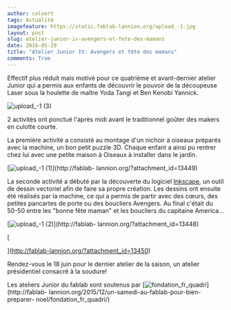 ```yaml
---
author: colvert
tags: Actualité
imagefeature: https://static.fablab-lannion.org/upload_-1.jpg
layout: post
slug: atelier-junior-iv-avengers-et-fete-des-mamans
date: 2016-05-29
title: "Atelier Junior IV: Avengers et fête des mamans"
comments: True
---
```

Effectif plus réduit mais motivé pour ce quatrième et avant-dernier atelier
Junior qui a permis aux enfants de découvrir le pouvoir de la découpeuse Laser
sous la houlette de maître Yoda Tangi et Ben Kenobi Yannick.

![upload_-1 \(3\)](https://static.fablab-lannion.org/upload_-1-3.jpg)

2 activités ont ponctué l'après midi avant le traditionnel goûter des makers
en culotte courte.

La première activité a consisté au montage d'un nichoir à oiseaux préparés
avec la machine, un bon petit puzzle 3D. Chaque enfant a ainsi pu rentrer chez
lui avec une petite maison à Oiseaux à installer dans le jardin.

[![upload_-1
\(1\)](https://static.fablab-lannion.org/upload_-1-1.jpg)](http://fablab-
lannion.org/?attachment_id=13449)

La seconde activité a débuté par la découverte du logiciel
[Inkscape](https://inkscape.org/fr/), un outil de dessin vectoriel afin de
faire sa propre création. Les dessins ont ensuite été réalisés par la machine,
ce qui a permis de partir avec des cœurs, des petites pancartes de porte ou
des boucliers Avengers. Au final c'était du 50-50 entre les "bonne fête maman"
et les boucliers du capitaine America…

[![upload_-1
\(2\)](https://static.fablab-lannion.org/upload_-1-2.jpg)](http://fablab-
lannion.org/?attachment_id=13448)

[

](http://fablab-lannion.org/?attachment_id=13450)

Rendez-vous le 18 juin pour le dernier atelier de la saison, un atelier
présidentiel consacré à la soudure!

Les ateliers Junior du fablab sont soutenus par
[![fondation_fr_quadri](https://static.fablab-lannion.org/fondation_fr_quadri.jpg)](http://fablab-
lannion.org/2015/12/un-samedi-au-fablab-pour-bien-preparer-
noel/fondation_fr_quadri/)




